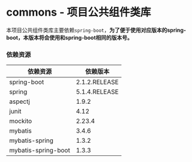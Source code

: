 # commons - 项目公共组件类库
本项目公共组件类库主要依赖`spring-boot`，**为了便于使用对应版本的spring-boot，本版本将会使用和spring-boot相同的版本号。**


### 依赖资源
| 依赖资源 | 依赖版本 |
| ------- | ------- |
| spring-boot | 2.1.2.RELEASE |
| spring | 5.1.4.RELEASE |
| aspectj | 1.9.2 |
| junit | 4.12 |
| mockito | 2.23.4 |
| mybatis | 3.4.6 |
| mybatis-spring | 1.3.2 |
| mybatis-spring-boot | 1.3.3 |

